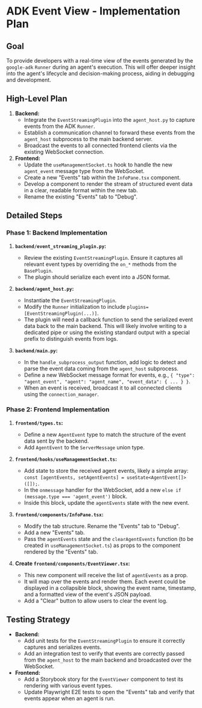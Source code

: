 # ADK Event View - Implementation Plan

## Goal

To provide developers with a real-time view of the events generated by the `google-adk` `Runner` during an agent's execution. This will offer deeper insight into the agent's lifecycle and decision-making process, aiding in debugging and development.

## High-Level Plan

1.  **Backend:**
    -   Integrate the `EventStreamingPlugin` into the `agent_host.py` to capture events from the ADK `Runner`.
    -   Establish a communication channel to forward these events from the `agent_host` subprocess to the main backend server.
    -   Broadcast the events to all connected frontend clients via the existing WebSocket connection.
2.  **Frontend:**
    -   Update the `useManagementSocket.ts` hook to handle the new `agent_event` message type from the WebSocket.
    -   Create a new "Events" tab within the `InfoPane.tsx` component.
    -   Develop a component to render the stream of structured event data in a clear, readable format within the new tab.
    -   Rename the existing "Events" tab to "Debug".

## Detailed Steps

### Phase 1: Backend Implementation

1.  **`backend/event_streaming_plugin.py`:**
    -   Review the existing `EventStreamingPlugin`. Ensure it captures all relevant event types by overriding the `on_*` methods from the `BasePlugin`.
    -   The plugin should serialize each event into a JSON format.

2.  **`backend/agent_host.py`:**
    -   Instantiate the `EventStreamingPlugin`.
    -   Modify the `Runner` initialization to include `plugins=[EventStreamingPlugin(...)]`.
    -   The plugin will need a callback function to send the serialized event data back to the main backend. This will likely involve writing to a dedicated pipe or using the existing standard output with a special prefix to distinguish events from logs.

3.  **`backend/main.py`:**
    -   In the `handle_subprocess_output` function, add logic to detect and parse the event data coming from the `agent_host` subprocess.
    -   Define a new WebSocket message format for events, e.g., `{ "type": "agent_event", "agent": "agent_name", "event_data": { ... } }`.
    -   When an event is received, broadcast it to all connected clients using the `connection_manager`.

### Phase 2: Frontend Implementation

1.  **`frontend/types.ts`:**
    -   Define a new `AgentEvent` type to match the structure of the event data sent by the backend.
    -   Add `AgentEvent` to the `ServerMessage` union type.

2.  **`frontend/hooks/useManagementSocket.ts`:**
    -   Add state to store the received agent events, likely a simple array: `const [agentEvents, setAgentEvents] = useState<AgentEvent[]>([]);`.
    -   In the `onmessage` handler for the WebSocket, add a new `else if (message.type === 'agent_event')` block.
    -   Inside this block, update the `agentEvents` state with the new event.

3.  **`frontend/components/InfoPane.tsx`:**
    -   Modify the tab structure. Rename the "Events" tab to "Debug".
    -   Add a new "Events" tab.
    -   Pass the `agentEvents` state and the `clearAgentEvents` function (to be created in `useManagementSocket.ts`) as props to the component rendered by the "Events" tab.

4.  **Create `frontend/components/EventViewer.tsx`:**
    -   This new component will receive the list of `agentEvents` as a prop.
    -   It will map over the events and render them. Each event could be displayed in a collapsible block, showing the event name, timestamp, and a formatted view of the event's JSON payload.
    -   Add a "Clear" button to allow users to clear the event log.

## Testing Strategy

-   **Backend:**
    -   Add unit tests for the `EventStreamingPlugin` to ensure it correctly captures and serializes events.
    -   Add an integration test to verify that events are correctly passed from the `agent_host` to the main backend and broadcasted over the WebSocket.
-   **Frontend:**
    -   Add a Storybook story for the `EventViewer` component to test its rendering with various event types.
    -   Update Playwright E2E tests to open the "Events" tab and verify that events appear when an agent is run.